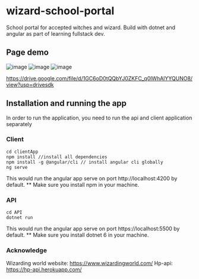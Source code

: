 # wizard-school-portal
School portal for accepted witches and wizard. Build with dotnet and angular as part of learning fullstack dev.

## Page demo
![image](https://user-images.githubusercontent.com/73740288/192081974-28c1ea23-3847-4e9d-b0b7-fde08b297579.png)
![image](https://user-images.githubusercontent.com/73740288/192081993-74b60322-0fb9-46c8-9b0a-7abfb315c7b1.png)
![image](https://user-images.githubusercontent.com/73740288/192081999-57473c9e-ad77-4265-a1d0-ab9c43e95d3d.png)

https://drive.google.com/file/d/1GC6oD0tQQbYJ0ZKFC_q0lWhAlYYQUNO8/view?usp=drivesdk

## Installation and running the app
In order to run the application, you need to run the api and client application separately

### Client
```
cd clientApp
npm install //install all dependencies
npm install -g @angular/cli // install angular cli globally
ng serve
```
This would run the angular app serve on port http://localhost:4200 by default.
** Make sure you install npm in your machine.

### API
```
cd API
dotnet run
```
This would run the angular app serve on port https://localhost:5500 by default.
** Make sure you install dotnet 6 in your machine.

### Acknowledge
Wizarding world website: https://www.wizardingworld.com/
Hp-api: https://hp-api.herokuapp.com/

